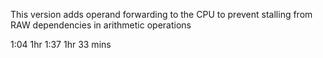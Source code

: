 This version adds operand forwarding to the CPU to prevent stalling from RAW
dependencies in arithmetic operations

1:04 1hr
1:37 1hr 33 mins